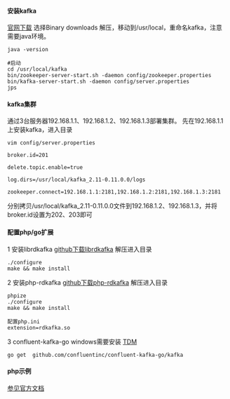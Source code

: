 #### **安装kafka**
[官网下载](http://kafka.apache.org/downloads) 选择Binary downloads
解压，移动到/usr/local，重命名kafka，注意需要java环境。

```
java -version

#启动
cd /usr/local/kafka
bin/zookeeper-server-start.sh -daemon config/zookeeper.properties
bin/kafka-server-start.sh -daemon config/server.properties
jps
```

#### **kafka集群**
通过3台服务器192.168.1.1、192.168.1.2、192.168.1.3部署集群。
先在192.168.1.1上安装kafka，进入目录
```
vim config/server.properties

broker.id=201

delete.topic.enable=true

log.dirs=/usr/local/kafka_2.11-0.11.0.0/logs

zookeeper.connect=192.168.1.1:2181,192.168.1.2:2181,192.168.1.3:2181
```
分别拷贝/usr/local/kafka_2.11-0.11.0.0文件到192.168.1.2、192.168.1.3，并将broker.id设置为202、203即可


#### **配置php/go扩展**
1 安装librdkafka
[github下载librdkafka](https://github.com/edenhill/librdkafka/releases)
解压进入目录
```
./configure
make && make install
```

2 安装php-rdkafka
[github下载php-rdkafka](https://github.com/arnaud-lb/php-rdkafka/releases)
解压进入目录
```
phpize
./configure
make && make install

配置php.ini
extension=rdkafka.so
```

3 confluent-kafka-go
windows需要安装 [TDM](https://jmeubank.github.io/tdm-gcc/articles/2021-05/10.3.0-release)
```
go get  github.com/confluentinc/confluent-kafka-go/kafka
```
#### **php示例**
[参见官方文档](https://arnaud.le-blanc.net/php-rdkafka-doc/phpdoc/rdkafka.examples.html)

